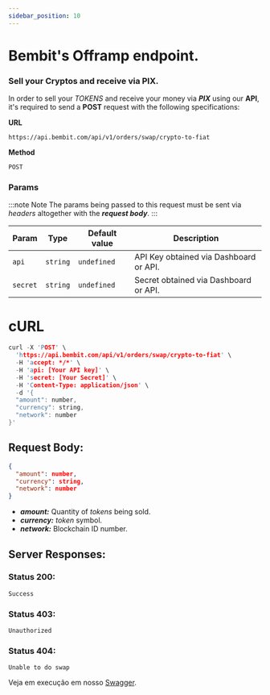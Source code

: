 ```yaml
---
sidebar_position: 10
---
```


# Bembit's Offramp endpoint.

### Sell your Cryptos and receive via PIX.

In order to sell your _TOKENS_ and receive your money via **_PIX_** using our **API**, it's required to send a **POST** request with the following specifications:

**URL**

```
https://api.bembit.com/api/v1/orders/swap/crypto-to-fiat
```

**Method**

```
POST
```

### Params

:::note Note
The params being passed to this request must be sent via _headers_ altogether with the **_request body_**.
:::

| Param    | Type     | Default value | Description                            |
| -------- | -------- | ------------- | -------------------------------------- |
| `api`    | `string` | `undefined`   | API Key obtained via Dashboard or API. |
| `secret` | `string` | `undefined`   | Secret obtained via Dashboard or API.  |

# cURL

```c
curl -X 'POST' \
  'https://api.bembit.com/api/v1/orders/swap/crypto-to-fiat' \
  -H 'accept: */*' \
  -H 'api: [Your API key]' \
  -H 'secret: [Your Secret]' \
  -H 'Content-Type: application/json' \
  -d '{
  "amount": number,
  "currency": string,
  "network": number
}'
```

## Request Body:

```json
{
  "amount": number,
  "currency": string,
  "network": number
}
```

- **_amount:_** Quantity of _tokens_ being sold.
- **_currency:_** _token_ symbol.
- **_network:_** Blockchain ID number.

## Server Responses:

### Status 200:

    Success

### Status 403:

    Unauthorized

### Status 404:

    Unable to do swap

Veja em execução em nosso [Swagger](https://api.bembit.com/docs/#/Orders/post_orders_swap_fiat_to_crypto).
